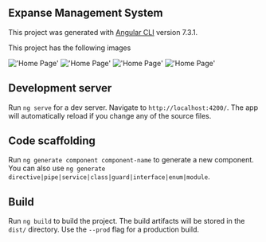 ## Expanse Management System

This project was generated with [Angular CLI](https://github.com/angular/angular-cli) version 7.3.1.

This project has the following images

!['Home Page'](https://res.cloudinary.com/dtrhf576l/image/upload/v1562665658/qjybkbnirs8gi6snepn2.png)
!['Home Page'](https://res.cloudinary.com/dtrhf576l/image/upload/v1562665933/dwarxcay49mx3wkuriik.png)
!['Home Page'](https://res.cloudinary.com/dtrhf576l/image/upload/v1562666021/xgqy6pg8qcl4kph4twzz.png)
!['Home Page'](https://res.cloudinary.com/dtrhf576l/image/upload/v1562666141/r0n8xhqi3pdabpt4hfrm.png)

## Development server

Run `ng serve` for a dev server. Navigate to `http://localhost:4200/`. The app will automatically reload if you change any of the source files.

## Code scaffolding

Run `ng generate component component-name` to generate a new component. You can also use `ng generate directive|pipe|service|class|guard|interface|enum|module`.

## Build

Run `ng build` to build the project. The build artifacts will be stored in the `dist/` directory. Use the `--prod` flag for a production build.
